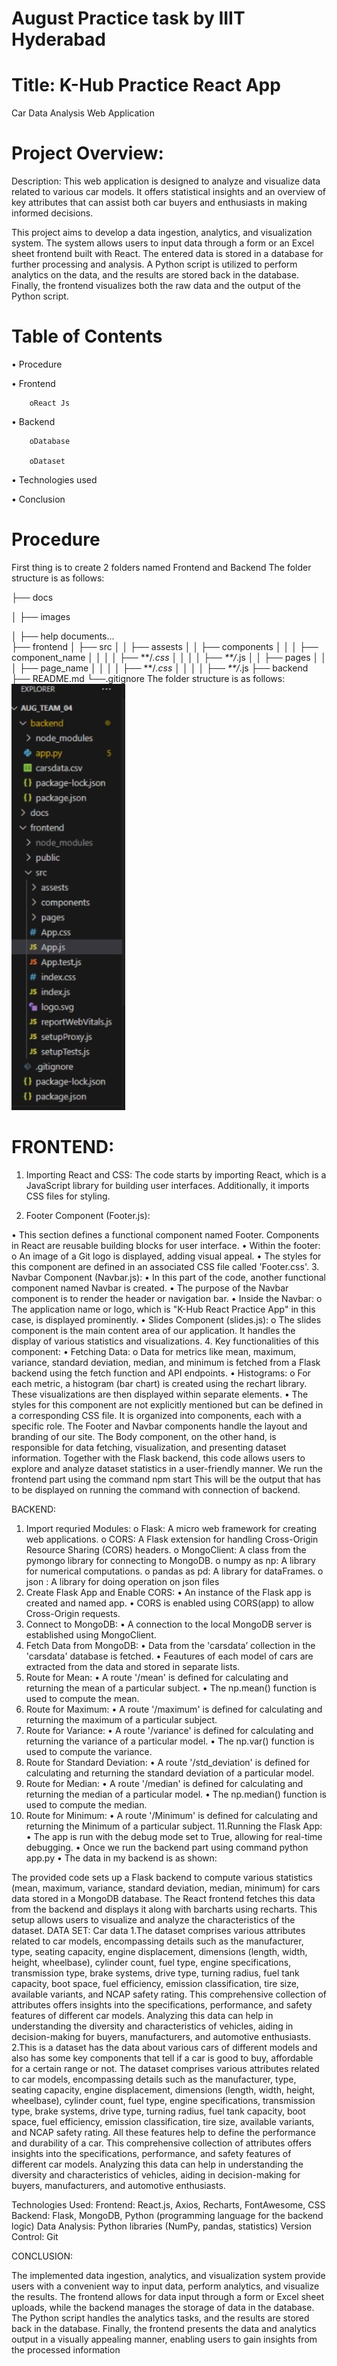 August Practice task by IIIT Hyderabad
=======================================

Title:  K-Hub Practice React App
====================================

Car Data Analysis Web Application

Project Overview:
=================
Description:
 This web application is designed to analyze and visualize data related to various car models. It offers statistical insights and an overview of key attributes that can assist both car buyers and enthusiasts in making informed decisions.

This project aims to develop a data ingestion, analytics, and visualization system. The system allows users to input data through a form or an Excel sheet frontend built with React. The entered data is stored in a database for further processing and analysis. A Python script is utilized to perform analytics on the data, and the results are stored back in the database. Finally, the frontend visualizes both the raw data and the output of the Python script.

Table of Contents
=================
•	Procedure

•	Frontend

        oReact Js

•	Backend

        oDatabase

        oDataset

•	Technologies used

•	Conclusion

Procedure
=========

First thing is to create 2 folders named Frontend and Backend The folder structure is as follows:

├── docs

│   ├── images

│   ├── help documents...                               
├── frontend 
│   ├── src
│   │   ├── assests
│   │   ├── components
│   │   │   ├── component_name
│   │   │   │   ├── **/*.css
│   │   │   │   ├── **/*.js
│   │   ├── pages
│   │   │   ├── page_name
│   │   │   │   ├── **/*.css
│   │   │   │   ├── **/*.js
├── backend
├── README.md
└──.gitignore
The folder structure is as follows:
![Alt text](projectimages/folderstru.png)

 

FRONTEND:
========

1.	Importing React and CSS: The code starts by importing React, which is a JavaScript library for building user interfaces. Additionally, it imports CSS files for styling.

2.	Footer Component (Footer.js):

•	This section defines a functional component named Footer. Components in React are reusable building blocks for user interface.
•	Within the footer:
o	An image of a Git logo is displayed, adding visual appeal.
•	The styles for this component are defined in an associated CSS file called 'Footer.css'.
3.	Navbar Component (Navbar.js):
•	In this part of the code, another functional component named Navbar is created.
•	The purpose of the Navbar component is to render the header or navigation bar.
•	Inside the Navbar:
o	The application name or logo, which is "K-Hub React Practice App" in this case, is displayed prominently.
•	Slides Component (slides.js):
o	The slides component is the main content area of our application. It handles the display of various statistics and visualizations.
4.	Key functionalities of this component:
•	Fetching Data:
o	Data for metrics like mean, maximum, variance, standard deviation, median, and minimum is fetched from a Flask backend using the fetch function and API endpoints.
•	Histograms:
o	For each metric, a histogram (bar chart) is created using the rechart library. These visualizations are then displayed within separate elements.
•	The styles for this component are not explicitly mentioned but can be defined in a corresponding CSS file.
It is organized into components, each with a specific role. The Footer and Navbar components handle the layout and branding of our site. The Body component, on the other hand, is responsible for data fetching, visualization, and presenting dataset information. Together with the Flask backend, this code allows users to explore and analyze dataset statistics in a user-friendly manner.
We run the frontend part using the command npm start
This will be the output that has to be displayed on running the command with connection of backend.
 
 

BACKEND:
1.	Import requried   Modules:
o	Flask: A micro web framework for creating web applications.
o	CORS: A Flask extension for handling Cross-Origin Resource Sharing (CORS) headers.
o	MongoClient: A class from the pymongo library for connecting to MongoDB.
o	numpy as np: A library for numerical computations.
o	pandas as pd: A library for dataFrames.
o	json : A library for doing operation on json files
2.	Create Flask App and Enable CORS:
•	An instance of the Flask app is created and named app.
•	CORS is enabled using CORS(app) to allow Cross-Origin requests.
3.	Connect to MongoDB:
•	A connection to the local MongoDB server is established using MongoClient.
4.	Fetch Data from MongoDB:
•	Data from the 'carsdata’ collection in the 'carsdata' database is fetched.
•	Feautures of each model of cars are extracted from the data and stored in separate lists.
5.	Route for Mean:
•	A route '/mean' is defined for calculating and returning the mean of a particular subject.
•	The np.mean() function is used to compute the mean.
6.	Route for Maximum:
•	A route '/maximum' is defined for calculating and returning the maximum of a particular subject.
7.	Route for Variance:
•	A route '/variance' is defined for calculating and returning the variance of a particular model.
•	The np.var() function is used to compute the variance.
8.	Route for Standard Deviation:
•	A route '/std_deviation' is defined for calculating and returning the standard deviation of a particular model.
9.	Route for Median:
•	A route '/median' is defined for calculating and returning the median of a particular model.
•	The np.median() function is used to compute the median.
10.	Route for Minimum:
•	A route '/Minimum' is defined for calculating and returning the Minimum of a particular subject.
11.Running the Flask App:
•	The app is run with the debug mode set to True, allowing for real-time debugging.
•	Once we run the backend part using command python app.py
•	The data in my backend is as shown:

 
The provided code sets up a Flask backend to compute various statistics (mean, maximum, variance, standard deviation, median, minimum) for cars data stored in a MongoDB database. The React frontend fetches this data from the backend and displays it along with barcharts using recharts. This setup allows users to visualize and analyze the characteristics of the dataset.
DATA SET: Car data
1.The dataset comprises various attributes related to car models, encompassing details such as the manufacturer, type, seating capacity, engine displacement, dimensions (length, width, height, wheelbase), cylinder count, fuel type, engine specifications, transmission type, brake systems, drive type, turning radius, fuel tank capacity, boot space, fuel efficiency, emission classification, tire size, available variants, and NCAP safety rating. This comprehensive collection of attributes offers insights into the specifications, performance, and safety features of different car models. Analyzing this data can help in understanding the diversity and characteristics of vehicles, aiding in decision-making for buyers, manufacturers, and automotive enthusiasts.
2.This is a dataset has the data about various cars of different models and also has some key components that tell if a car is good to buy, affordable for a certain range or not. The dataset comprises various attributes related to car models, encompassing details such as the manufacturer, type, seating capacity, engine displacement, dimensions (length, width, height, wheelbase), cylinder count, fuel type, engine specifications, transmission type, brake systems, drive type, turning radius, fuel tank capacity, boot space, fuel efficiency, emission classification, tire size, available variants, and NCAP safety rating. All these features help to define the performance and durability of a car. This comprehensive collection of attributes offers insights into the specifications, performance, and safety features of different car models. Analyzing this data can help in understanding the diversity and characteristics of vehicles, aiding in decision-making for buyers, manufacturers, and automotive enthusiasts.

 

Technologies Used:
Frontend: React.js, Axios, Recharts, FontAwesome, CSS
Backend: Flask, MongoDB, Python (programming language for the backend logic)
Data Analysis: Python libraries (NumPy, pandas, statistics)
Version Control: Git

CONCLUSION:

The implemented data ingestion, analytics, and visualization system provide users with a convenient way to input data, perform analytics, and visualize the results. The frontend allows for data input
through a form or Excel sheet uploads, while the backend manages the storage of data in the database. The Python script handles the analytics tasks, and the results are stored back in the database. Finally, the frontend presents the data and analytics output in a visually appealing manner, enabling users to gain insights from the processed information









  






